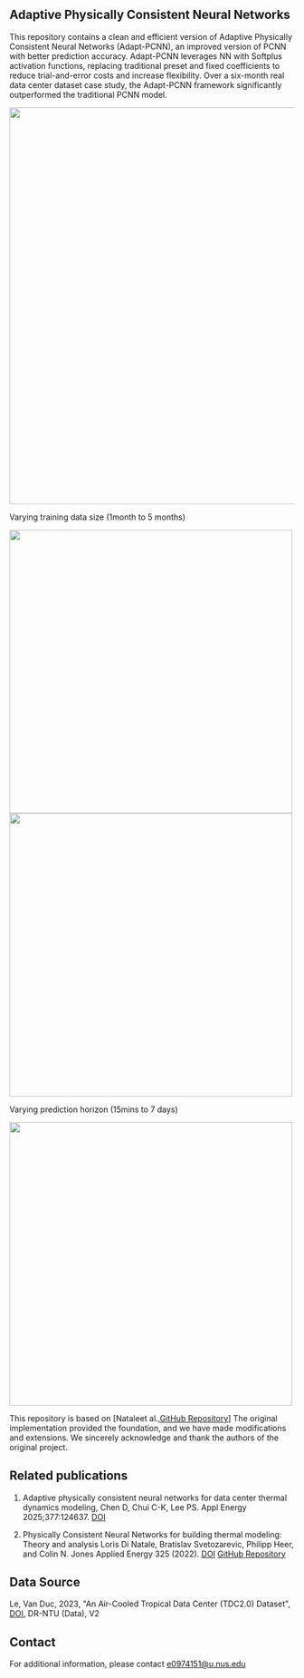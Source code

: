 <h2>Adaptive Physically Consistent Neural Networks</h2>

This repository contains a clean and efficient version of Adaptive Physically Consistent Neural Networks (Adapt-PCNN), an improved version of PCNN with better prediction accuracy.
Adapt-PCNN leverages NN with Softplus activation functions, replacing traditional preset and fixed coefficients to reduce trial-and-error costs and increase flexibility. Over a six-month real data center dataset case study, the Adapt-PCNN framework significantly outperformed the traditional PCNN model. 

<img src="https://github.com/ChenD777/Adapt-PCNN/assets/167495481/942b3fae-880f-4402-834e-e45a55aec799" width="700">

Varying training data size (1month to 5 months)

<img src="https://github.com/ChenD777/Adapt-PCNN/assets/167495481/3e239d91-c837-43d4-af69-592abad75744" width="500">

<img src="https://github.com/ChenD777/Adapt-PCNN/assets/167495481/b8ebefc5-9e6b-4413-bf4c-8ee743f4a09c" width="500">

Varying prediction horizon (15mins to 7 days)

<img src="https://github.com/ChenD777/Adapt-PCNN/assets/167495481/87edd97b-22fd-46d9-a32b-7062c360007b" width="500">

This repository is based on [Nataleet al.,[GitHub Repository](https://github.com/Cemempamoi/pcnn)]
The original implementation provided the foundation, and we have made modifications and extensions. We sincerely acknowledge and thank the authors of the original project.


<h2>Related publications</h2>

1. Adaptive physically consistent neural networks for data center thermal dynamics modeling, Chen D, Chui C-K, Lee PS. Appl Energy 2025;377:124637. [DOI](https://doi.org/10.1016/j.apenergy.2024.124637)

2. Physically Consistent Neural Networks for building thermal modeling: Theory and analysis
   Loris Di Natale, Bratislav Svetozarevic, Philipp Heer, and Colin N. Jones
   Applied Energy 325 (2022). [DOI](https://doi.org/10.1016/j.apenergy.2022.119806) [GitHub Repository](https://github.com/Cemempamoi/pcnn)


<h2>Data Source</h2>

Le, Van Duc, 2023, "An Air-Cooled Tropical Data Center (TDC2.0) Dataset", [DOI](https://doi.org/10.21979/N9/BLBQ2T), DR-NTU (Data), V2


<h2>Contact</h2>

For additional information, please contact e0974151@u.nus.edu
